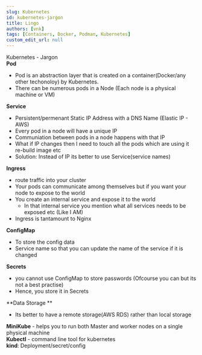 ```yaml
---
slug: Kubernetes
id: kubernetes-jargon
title: Lingo
authors: [vnk]
tags: [Containers, Docker, Podman, Kubernetes]
custom_edit_url: null
---
```


Kubernetes - Jargon  
**Pod**
- Pod is an abstraction layer that is created on a container(Docker/any other techonoloy) by Kubernetes.
- There can be numerous pods in a Node (Each node is a physical machine or VM)

**Service**
- Persistent/permenant Static IP Address with a DNS Name (Elastic IP - AWS)
- Every pod in a node will have a unique IP
- Communiation between pods in a node happens with that IP
- What if IP changes then I need to touch all the pods which are using it re-build image etc
- Solution: Instead of IP its better to use Service(service names)

**Ingress**
- route traffic into your cluster
- Your pods can communicate among themselves but if you want your node to expose to the world
- You create an internal service and expose it to the world
	- In that internal service you mention what all services needs to be exposed etc (Like I AM)
- Ingress is tantamount to Nginx

**ConfigMap**
- To store the config data
- Service name so that you can update the name of the service if it is changed
		
**Secrets**
- you cannot use ConfigMap to store passwords (Ofcourse you can but its not a best practise)
- Hence, you store it in Secrets


**Data Storage **
- Its better to have a remote storage(AWS RDS) rather than local storage


**MiniKube** - helps you to run both Master and worker nodes on a single physical machine  
**Kubectl** - command line tool for kubernetes  
**kind**: Deployment/secret/config
